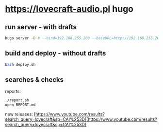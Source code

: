 # https://lovecraft-audio.pl hugo

## run server - with drafts
```bash
hugo server -D # --bind=192.168.255.200 --baseURL=http://192.168.255.200
```

## build and deploy - without drafts
```bash
bash deploy.sh
```

## searches & checks

reports:
```bash
./report.sh
open REPORT.md
```
new releases: [https://www.youtube.com/results?search_query=lovecraft&sp=CAI%253D](https://www.youtube.com/results?search_query=lovecraft&sp=CAI%253D)
